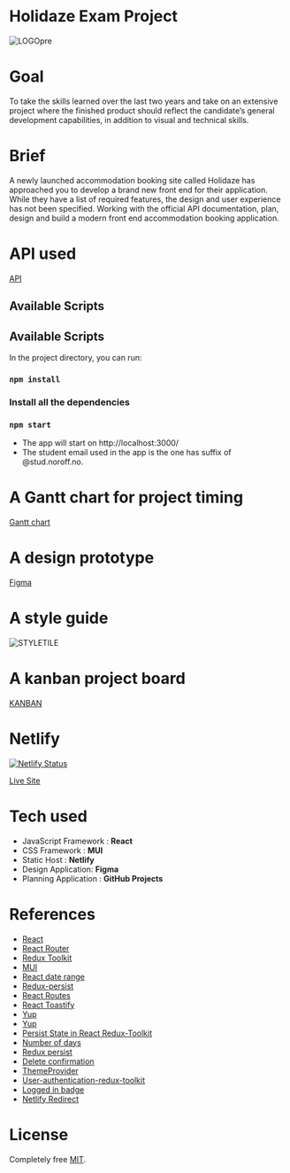 
# Holidaze Exam Project

![LOGOpre](https://github.com/gitAji/project-holidaze/assets/89026824/78ffc4dc-8b03-4911-8239-7c3d3d05e119)

# Goal
To take the skills learned over the last two years and take on an extensive project where the finished product should reflect the candidate’s general development capabilities, in addition to visual and technical skills.

# Brief
A newly launched accommodation booking site called Holidaze has approached you to develop a brand new front end for their application. While they have a list of required features, the design and user experience has not been specified. Working with the official API documentation, plan, design and build a modern front end accommodation booking application.

# API used
[API](https://noroff-api-docs.netlify.app/holidaze/bookings)


## Available Scripts


## Available Scripts

In the project directory, you can run:


### `npm install`

### Install all the dependencies

### `npm start`

- The app will start on http://localhost:3000/
- The student email used in the app is the one has suffix of @stud.noroff.no.



# A Gantt chart for project timing
[Gantt chart](https://github.com/users/gitAji/projects/4/views/2)

# A design prototype
[Figma](https://www.figma.com/file/gRW66h02xkgZVYzHmMeGTE/Holidaze?type=design&node-id=0%3A1&t=ohxlpuFqBc7BG38x-1)
# A style guide
![STYLETILE](https://github.com/gitAji/project-holidaze/assets/89026824/ba06ee7d-3496-4f10-ac1b-1571e6940ef2)


# A kanban project board
[KANBAN](https://github.com/users/gitAji/projects/4/views/1)
# Netlify

[![Netlify Status](https://api.netlify.com/api/v1/badges/4e8e5ed2-3cc5-4bf9-bf36-6455e2648df0/deploy-status)](https://app.netlify.com/sites/project-holidaze/deploys)

[Live Site](https://project-holidaze.netlify.app/)
# Tech used 
- JavaScript Framework : **React**
- CSS Framework : **MUI**
- Static Host : **Netlify**
- Design Application: **Figma**
- Planning Application : **GitHub Projects**
# References
- [React](https://reactjs.org/)
- [React Router](https://reactrouter.com/)
- [Redux Toolkit](https://redux-toolkit.js.org/api/createReducer)
- [MUI](https://mui.com)
- [React date range](https://hypeserver.github.io/react-date-range/)
- [Redux-persist](https://www.npmjs.com/package/redux-persist)
- [React Routes](https://dev.to/collins87mbathi/reactjs-protected-route-m3j)
- [React Toastify](https://fkhadra.github.io/react-toastify/introduction)
- [Yup](https://www.npmjs.com/package/yup)
- [Yup](https://github.com/jquense/yup)
- [ Persist State in React Redux-Toolkit](https://www.youtube.com/watch?v=b88Z5POQBwI&t=4s)
- [Number of days ](https://www.geeksforgeeks.org/how-to-calculate-the-number-of-days-between-two-dates-in-javascript/)
- [Redux persist](https://www.npmjs.com/package/redux-persist)
- [Delete confirmation](https://christopher-dent.medium.com/adding-a-delete-confirmation-to-your-react-app-55221701daa6)
- [ThemeProvider](https://stackoverflow.com/questions/57108648/how-do-i-access-material-uis-theme-in-styled-component)
- [User-authentication-redux-toolkit](https://blog.logrocket.com/handling-user-authentication-redux-toolkit/)
- [Logged in badge](https://mui.com/material-ui/react-avatar/)
- [Netlify Redirect](https://www.youtube.com/watch?v=PQNmNqTY954)
# License 
Completely free [MIT](https://opensource.org/licenses/MIT).
